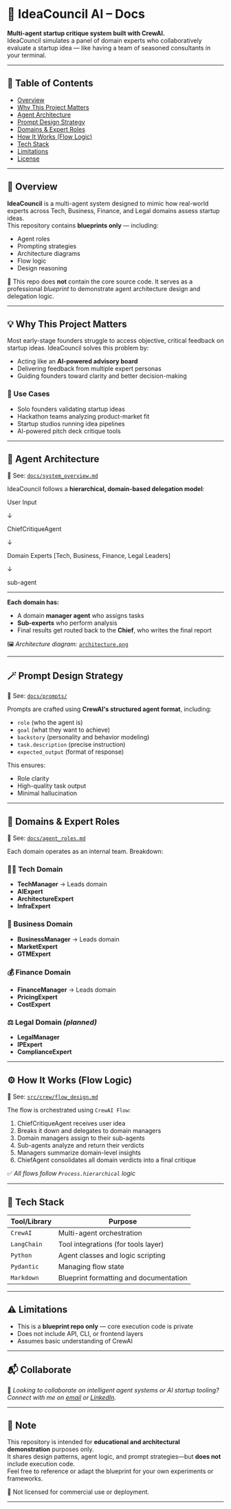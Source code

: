 
# 🧠 IdeaCouncil AI – Docs

**Multi-agent startup critique system built with CrewAI.**  
IdeaCouncil simulates a panel of domain experts who collaboratively evaluate a startup idea — like having a team of seasoned consultants in your terminal.

---

## 📌 Table of Contents
- [Overview](#overview)
- [Why This Project Matters](#why-this-project-matters)
- [Agent Architecture](#agent-architecture)
- [Prompt Design Strategy](#prompt-design-strategy)
- [Domains & Expert Roles](#domains--expert-roles)
- [How It Works (Flow Logic)](#how-it-works-flow-logic)
- [Tech Stack](#tech-stack)
- [Limitations](#limitations)
- [License](#license)

---

## 🧩 Overview

**IdeaCouncil** is a multi-agent system designed to mimic how real-world experts across Tech, Business, Finance, and Legal domains assess startup ideas.  
This repository contains **blueprints only** — including:
- Agent roles
- Prompting strategies
- Architecture diagrams
- Flow logic
- Design reasoning

🚫 This repo does **not** contain the core source code. It serves as a professional *blueprint* to demonstrate agent architecture design and delegation logic.

---

## 💡 Why This Project Matters

Most early-stage founders struggle to access objective, critical feedback on startup ideas. IdeaCouncil solves this problem by:

- Acting like an **AI-powered advisory board**
- Delivering feedback from multiple expert personas
- Guiding founders toward clarity and better decision-making

### 🔧 Use Cases
- Solo founders validating startup ideas
- Hackathon teams analyzing product-market fit
- Startup studios running idea pipelines
- AI-powered pitch deck critique tools

---

## 🧠 Agent Architecture

📌 See: [`docs/system_overview.md`](docs/system_overview.md)

IdeaCouncil follows a **hierarchical, domain-based delegation model**:

User Input

↓

ChiefCritiqueAgent

↓

Domain Experts [Tech, Business, Finance, Legal Leaders]

↓

sub-agent

---

**Each domain has:**
- A domain **manager agent** who assigns tasks
- **Sub-experts** who perform analysis
- Final results get routed back to the **Chief**, who writes the final report

🖼️ *Architecture diagram:* [`architecture.png`](architecture.png)

---

## 🪄 Prompt Design Strategy

📌 See: [`docs/prompts/`](docs/prompts/)

Prompts are crafted using **CrewAI's structured agent format**, including:
- `role` (who the agent is)
- `goal` (what they want to achieve)
- `backstory` (personality and behavior modeling)
- `task.description` (precise instruction)
- `expected_output` (format of response)

This ensures:
- Role clarity
- High-quality task output
- Minimal hallucination

---

## 🧭 Domains & Expert Roles

📌 See: [`docs/agent_roles.md`](docs/agent_roles.md)

Each domain operates as an internal team. Breakdown:

### 🧑‍💻 Tech Domain
- **TechManager** → Leads domain
- **AIExpert**
- **ArchitectureExpert**
- **InfraExpert**

### 💼 Business Domain
- **BusinessManager** → Leads domain
- **MarketExpert**
- **GTMExpert**

### 💰 Finance Domain
- **FinanceManager** → Leads domain
- **PricingExpert**
- **CostExpert**

### ⚖️ Legal Domain *(planned)*
- **LegalManager**
- **IPExpert**
- **ComplianceExpert**

---

## ⚙️ How It Works (Flow Logic)

📌 See: [`src/crew/flow_design.md`](src/crew/flow_design.md)

The flow is orchestrated using `CrewAI Flow`:

1. ChiefCritiqueAgent receives user idea
2. Breaks it down and delegates to domain managers
3. Domain managers assign to their sub-agents
4. Sub-agents analyze and return their verdicts
5. Managers summarize domain-level insights
6. ChiefAgent consolidates all domain verdicts into a final critique

✅ *All flows follow `Process.hierarchical` logic*

---

## 🧰 Tech Stack

| Tool/Library     | Purpose                                  |
|------------------|------------------------------------------|
| `CrewAI`         | Multi-agent orchestration                |
| `LangChain`      | Tool integrations (for tools layer)      |
| `Python`         | Agent classes and logic scripting        |
| `Pydantic`       | Managing flow state                      |
| `Markdown`       | Blueprint formatting and documentation   |

---

## ⚠️ Limitations

- This is a **blueprint repo only** — core execution code is private
- Does not include API, CLI, or frontend layers
- Assumes basic understanding of CrewAI

---
## 📬 Collaborate

🚀 *Looking to collaborate on intelligent agent systems or AI startup tooling? Connect with me on [email](nihalpandey1205@gmail.com) or [LinkedIn](https://www.linkedin.com/in/kumar-nihal-260b7a351).*

----

## 📝 Note

This repository is intended for **educational and architectural demonstration** purposes only.  
It shares design patterns, agent logic, and prompt strategies—but **does not** include execution code.  
Feel free to reference or adapt the blueprint for your own experiments or frameworks.

🚫 Not licensed for commercial use or deployment.



---





